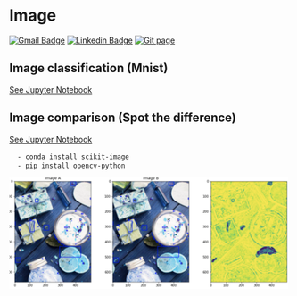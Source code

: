 # Image
[![Gmail Badge](https://img.shields.io/badge/Gmail-d14836?style=flat-square&logo=Gmail&logoColor=white&link=mailto:reejugn.kim@gmail.com)](mailto:reejung.kim@gmail.com) 
[![Linkedin Badge](https://img.shields.io/badge/-LinkedIn-blue?style=flat-square&logo=Linkedin&logoColor=white&link=www.linkedin.com/in/reejungkim/)](https://www.linkedin.com/in/reejungkim/) 
[![Git page](http://img.shields.io/badge/-Portfolio-black?style=flat-square&logo=github&link=https://reejungkim.github.io/)](https://reejungkim.github.io/)


## Image classification (Mnist)
[See Jupyter Notebook](Mnist.ipynb)

## Image comparison (Spot the difference)
[See Jupyter Notebook](image%20comparison.ipynb)
```
  - conda install scikit-image
  - pip install opencv-python
```
<img src="/img/img_spot_difference.png" height="200" width="500">

